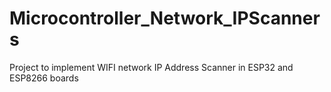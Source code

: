 # Microcontroller_Network_IPScanners
Project to implement WIFI network IP Address Scanner in ESP32 and ESP8266 boards
